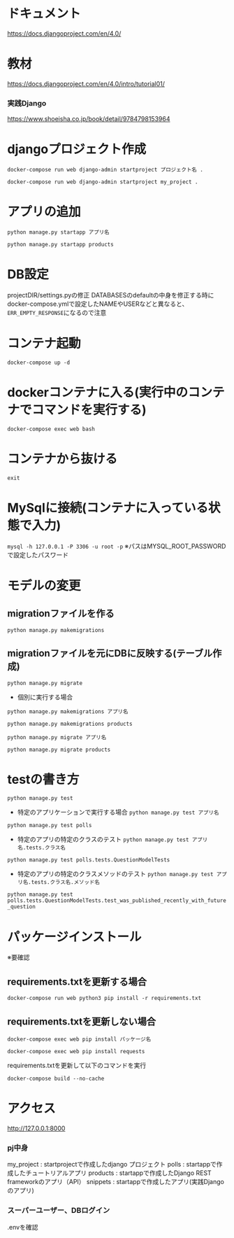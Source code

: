 # ドキュメント

https://docs.djangoproject.com/en/4.0/

# 教材

https://docs.djangoproject.com/en/4.0/intro/tutorial01/

### 実践Django
https://www.shoeisha.co.jp/book/detail/9784798153964

# djangoプロジェクト作成

`docker-compose run web django-admin startproject プロジェクト名 .`

`docker-compose run web django-admin startproject my_project .`

# アプリの追加

`python manage.py startapp アプリ名`

`python manage.py startapp products`

# DB設定

projectDIR/settings.pyの修正
DATABASESのdefaultの中身を修正する時に
docker-compose.ymlで設定したNAMEやUSERなどと異なると、`ERR_EMPTY_RESPONSE`になるので注意


# コンテナ起動

`docker-compose up -d`

# dockerコンテナに入る(実行中のコンテナでコマンドを実行する)
`docker-compose exec web bash`

# コンテナから抜ける
`exit`

# MySqlに接続(コンテナに入っている状態で入力)
`mysql -h 127.0.0.1 -P 3306 -u root -p`
※パスはMYSQL_ROOT_PASSWORDで設定したパスワード

# モデルの変更

## migrationファイルを作る
`python manage.py makemigrations`
## migrationファイルを元にDBに反映する(テーブル作成)
`python manage.py migrate`

- 個別に実行する場合

`python manage.py makemigrations アプリ名`

`python manage.py makemigrations products`

`python manage.py migrate アプリ名`

`python manage.py migrate products`

# testの書き方
`python manage.py test`

- 特定のアプリケーションで実行する場合
`python manage.py test アプリ名`

`python manage.py test polls`

- 特定のアプリの特定のクラスのテスト
`python manage.py test アプリ名.tests.クラス名`

`python manage.py test polls.tests.QuestionModelTests`

- 特定のアプリの特定のクラスメソッドのテスト
`python manage.py test アプリ名.tests.クラス名.メソッド名`

`python manage.py test polls.tests.QuestionModelTests.test_was_published_recently_with_future_question`

# パッケージインストール
※要確認

## requirements.txtを更新する場合

`docker-compose run web python3 pip install -r requirements.txt`

## requirements.txtを更新しない場合
`docker-compose exec web pip install パッケージ名`

`docker-compose exec web pip install requests`

requirements.txtを更新して以下のコマンドを実行

`docker-compose build --no-cache`

# アクセス

http://127.0.0.1:8000


### pj中身

my_project : startprojectで作成したdjango プロジェクト
polls : startappで作成したチュートリアルアプリ
products : startappで作成したDjango REST frameworkのアプリ（API）
snippets : startappで作成したアプリ(実践Djangoのアプリ)

### スーパーユーザー、DBログイン
.envを確認